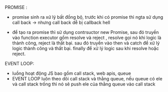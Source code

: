 PROMISE :
- promise sinh ra xử lý bất đồng bộ, trước khi có promise thì ngta sử dụng call back -> nhưng call back dễ bị callback hell

- để tạo ra promise thì sử dụng contrsuctor new Promise, sau đó truyền vào function executor gồm resolve và reject , resolve gọi nó khi logic là thành công, reject là thất bại. sau đó truyền vào then và catch để xử lý logic thành công và thất bại. finally để xử lý logic sau khi resolve hoặc reject.

EVENT LOOP: 
- luồng hoạt động JS bao gồm call stack, web apis, queue
- EVENT LOOP luôn theo dõi call stack và thằng queue, nếu queue có ele và call stack trống thì nó sẽ push ele của thằng queue vào call stack